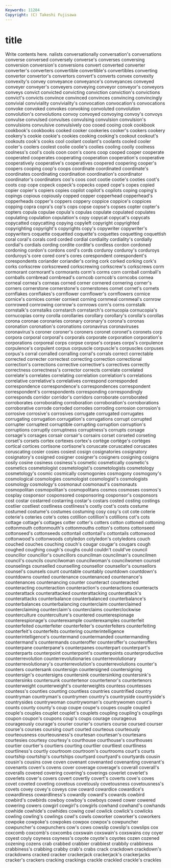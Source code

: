 ```yaml
---
Keywords: 11284 
Copyright: (C) Takeshi Fujisawa
---
```


# title

Write contents here.
nalists conversationally conversation's
conversations converse conversed conversely converse's converses conversing conversion conversion's conversions
convert converted converter converter's converters convertible convertible's convertibles converting convertor
convertor's convertors convert's converts convex convexity convexity's convey conveyance conveyance's
conveyances conveyed conveyer conveyer's conveyers conveying conveyor conveyor's conveyors conveys
convict convicted convicting conviction conviction's convictions convict's convicts convince convinced
convinces convincing convincingly convivial conviviality conviviality's convocation convocation's convocations convoke
convoked convokes convoking convoluted convolution convolution's convolutions convoy convoyed convoying
convoy's convoys convulse convulsed convulses convulsing convulsion convulsion's convulsions convulsive
convulsively coo cooed cooing cook cookbook cookbook's cookbooks cooked cooker
cookeries cooker's cookers cookery cookery's cookie cookie's cookies cooking cooking's
cookout cookout's cookouts cook's cooks cool coolant coolant's coolants cooled
cooler cooler's coolers coolest coolie coolie's coolies cooling coolly coolness
coolness's cool's cools coon coon's coons coop cooped cooper cooperate
cooperated cooperates cooperating cooperation cooperation's cooperative cooperatively cooperative's cooperatives coopered
coopering cooper's coopers cooping coop's coops coordinate coordinated coordinate's coordinates
coordinating coordination coordination's coordinator coordinator's coordinators coo's coos coot cootie
cootie's cooties coot's coots cop cope copeck copeck's copecks coped
cope's copes copied copier copier's copiers copies copilot copilot's copilots
coping coping's copings copious copiously copped copper copperhead copperhead's copperheads
copper's coppers coppery coppice coppice's coppices copping copra copra's cop's
cops copse copse's copses copter copter's copters copula copulae copula's
copulas copulate copulated copulates copulating copulation copulation's copy copycat copycat's
copycats copycatted copycatting copying copyleft copyright copyrighted copyrighting copyright's copyrights
copy's copywriter copywriter's copywriters coquette coquetted coquette's coquettes coquetting coquettish
coral coral's corals cord corded cordial cordiality cordiality's cordially cordial's
cordials cording cordite cordite's cordless cordon cordoned cordoning cordon's cordons
cord's cords corduroy corduroy's corduroys corduroys's core cored core's cores
corespondent corespondent's corespondents coriander coriander's coring cork corked corking cork's
corks corkscrew corkscrewed corkscrewing corkscrew's corkscrews corm cormorant cormorant's cormorants
corm's corms corn cornball cornball's cornballs cornbread cornbread's corncob corncob's
corncobs cornea corneal cornea's corneas corned corner cornered cornering corner's
corners cornerstone cornerstone's cornerstones cornet cornet's cornets cornflakes cornflakes's cornflower
cornflower's cornflowers cornice cornice's cornices cornier corniest corning cornmeal cornmeal's
cornrow cornrowed cornrowing cornrow's cornrows corn's corns cornstalk cornstalk's cornstalks
cornstarch cornstarch's cornucopia cornucopia's cornucopias corny corolla corollaries corollary corollary's
corolla's corollas corona coronae coronaries coronary coronary's corona's coronas coronation
coronation's coronations coronavirus coronaviruses coronavirus's coroner coroner's coroners coronet coronet's
coronets corp corpora corporal corporal's corporals corporate corporation corporation's corporations
corporeal corps corpse corpse's corpses corps's corpulence corpulence's corpulent corpus
corpuscle corpuscle's corpuscles corpuses corpus's corral corralled corralling corral's corrals
correct correctable corrected correcter correctest correcting correction correctional correction's corrections
corrective corrective's correctives correctly correctness correctness's corrector corrects correlate correlated
correlate's correlates correlating correlation correlation's correlations correlative correlative's correlatives correspond
corresponded correspondence correspondence's correspondences correspondent correspondent's correspondents corresponding correspondingly corresponds
corridor corridor's corridors corroborate corroborated corroborates corroborating corroboration corroboration's corroborations
corroborative corrode corroded corrodes corroding corrosion corrosion's corrosive corrosive's corrosives
corrugate corrugated corrugates corrugating corrugation corrugation's corrugations corrupt corrupted corrupter
corruptest corruptible corrupting corruption corruption's corruptions corruptly corruptness corruptness's corrupts
corsage corsage's corsages corsair corsair's corsairs corset corseted corseting corset's
corsets cortex cortexes cortex's cortège cortège's cortèges cortical cortices cortisone
cortisone's coruscate coruscated coruscates coruscating cosier cosies cosiest cosign cosignatories
cosignatory cosignatory's cosigned cosigner cosigner's cosigners cosigning cosigns cosily cosine
cosiness cosiness's cosmetic cosmetically cosmetic's cosmetics cosmetologist cosmetologist's cosmetologists cosmetology
cosmetology's cosmic cosmically cosmogonies cosmogony cosmogony's cosmological cosmologies cosmologist cosmologist's
cosmologists cosmology cosmology's cosmonaut cosmonaut's cosmonauts cosmopolitan cosmopolitan's cosmopolitans cosmos
cosmoses cosmos's cosplay cosponsor cosponsored cosponsoring cosponsor's cosponsors cost costar
costarred costarring costar's costars costed costing costings costlier costliest costliness
costliness's costly cost's costs costume costumed costume's costumes costuming cosy
cosy's cot cote coterie coterie's coteries cote's cotes cotillion cotillion's
cotillions cot's cots cottage cottage's cottages cotter cotter's cotters cotton
cottoned cottoning cottonmouth cottonmouth's cottonmouths cotton's cottons cottonseed cottonseed's cottonseeds
cottontail cottontail's cottontails cottonwood cottonwood's cottonwoods cotyledon cotyledon's cotyledons couch
couched couches couching couch's cougar cougar's cougars cough coughed coughing
cough's coughs could couldn't could've council councillor councillor's councillors councilman
councilman's councilmen council's councils councilwoman councilwoman's councilwomen counsel counselings counselled
counselling counsellor counsellor's counsellors counsel's counsels count countable countably countdown
countdown's countdowns counted countenance countenanced countenance's countenances countenancing counter counteract
counteracted counteracting counteraction counteraction's counteractions counteracts counterattack counterattacked counterattacking counterattack's
counterattacks counterbalance counterbalanced counterbalance's counterbalances counterbalancing counterclaim counterclaimed counterclaiming counterclaim's
counterclaims counterclockwise counterculture counterculture's countered counterespionage counterespionage's counterexample counterexamples counterfeit
counterfeited counterfeiter counterfeiter's counterfeiters counterfeiting counterfeit's counterfeits countering counterintelligence counterintelligence's
countermand countermanded countermanding countermand's countermands counteroffer counteroffer's counteroffers counterpane counterpane's
counterpanes counterpart counterpart's counterparts counterpoint counterpoint's counterpoints counterproductive counterrevolution counterrevolutionaries
counterrevolutionary counterrevolutionary's counterrevolution's counterrevolutions counter's counters countersank countersign countersigned countersigning
countersign's countersigns countersink countersinking countersink's countersinks countersunk countertenor countertenor's countertenors
counterweight counterweight's counterweights countess countesses countess's counties counting countless countries
countrified country countryman countryman's countrymen country's countryside countryside's countrysides countrywoman
countrywoman's countrywomen count's counts county county's coup coupe coupe's coupes
couple coupled couple's couples couplet couplet's couplets coupling coupling's couplings
coupon coupon's coupons coup's coups courage courageous courageously courage's courier
courier's couriers course coursed courser course's courses coursing court courted
courteous courteously courteousness courteousness's courtesan courtesan's courtesans courtesies courtesy courtesy's
courthouse courthouse's courthouses courtier courtier's courtiers courting courtlier courtliest courtliness
courtliness's courtly courtroom courtroom's courtrooms court's courts courtship courtship's courtships
courtyard courtyard's courtyards cousin cousin's cousins cove coven covenant covenanted
covenanting covenant's covenants coven's covens cover coverage coverage's coverall coverall's
coveralls covered covering covering's coverings coverlet coverlet's coverlets cover's covers
covert covertly covert's coverts cove's coves covet coveted coveting covetous
covetously covetousness covetousness's covets covey covey's coveys cow coward cowardice
cowardice's cowardliness cowardliness's cowardly coward's cowards cowbird cowbird's cowbirds cowboy
cowboy's cowboys cowed cower cowered cowering cowers cowgirl cowgirl's cowgirls
cowhand cowhand's cowhands cowhide cowhide's cowhides cowing cowl cowlick cowlick's
cowlicks cowling cowling's cowlings cowl's cowls coworker coworker's coworkers cowpoke
cowpoke's cowpokes cowpox cowpox's cowpuncher cowpuncher's cowpunchers cow's cows cowslip
cowslip's cowslips cox coxcomb coxcomb's coxcombs coxswain coxswain's coxswains coy
coyer coyest coyly coyness coyness's coyote coyote's coyotes cozen cozened
cozening cozens crab crabbed crabbier crabbiest crabbily crabbiness crabbiness's crabbing
crabby crab's crabs crack crackdown crackdown's crackdowns cracked cracker crackerjack
crackerjack's crackerjacks cracker's crackers cracking crackings crackle crackled crackle's crackles
